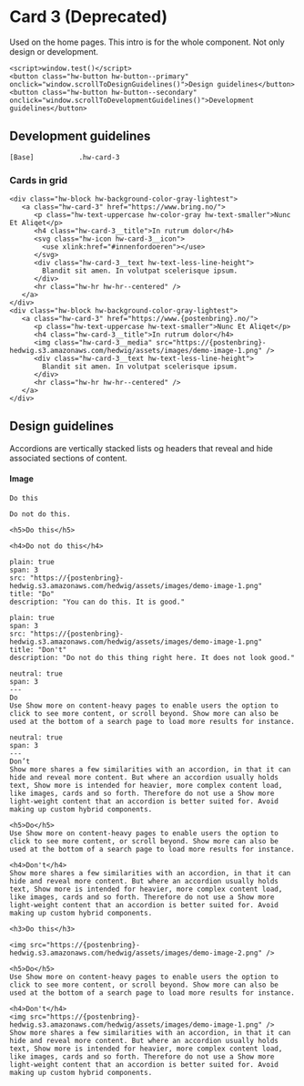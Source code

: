 # Card 3 (Deprecated)

Used on the home pages.
This intro is for the whole component. Not only design or development.

```html|span-6,noSource
<script>window.test()</script>
<button class="hw-button hw-button--primary" onclick="window.scrollToDesignGuidelines()">Design guidelines</button>
<button class="hw-button hw-button--secondary" onclick="window.scrollToDevelopmentGuidelines()">Development guidelines</button>
```



## Development guidelines


```code
[Base]           .hw-card-3
```

### Cards in grid

```html|span-2,light,plain
<div class="hw-block hw-background-color-gray-lightest">
   <a class="hw-card-3" href="https://www.bring.no/">
      <p class="hw-text-uppercase hw-color-gray hw-text-smaller">Nunc Et Aliqet</p>
      <h4 class="hw-card-3__title">In rutrum dolor</h4>
      <svg class="hw-icon hw-card-3__icon">
        <use xlink:href="#innenfordoeren"></use>
      </svg>
      <div class="hw-card-3__text hw-text-less-line-height">
        Blandit sit amen. In volutpat scelerisque ipsum.
      </div>
      <hr class="hw-hr hw-hr--centered" />
   </a>
</div>
<div class="hw-block hw-background-color-gray-lightest">
   <a class="hw-card-3" href="https://www.{postenbring}.no/">
      <p class="hw-text-uppercase hw-text-smaller">Nunc Et Aliqet</p>
      <h4 class="hw-card-3__title">In rutrum dolor</h4>
      <img class="hw-card-3__media" src="https://{postenbring}-hedwig.s3.amazonaws.com/hedwig/assets/images/demo-image-1.png" />
      <div class="hw-card-3__text hw-text-less-line-height">
        Blandit sit amen. In volutpat scelerisque ipsum.
      </div>
      <hr class="hw-hr hw-hr--centered" />
   </a>
</div>
```





## Design guidelines

Accordions are vertically stacked lists og headers that reveal and hide associated sections of content.


#### Image

```hint|directive,span-3
Do this
```
```hint|warning,span-3
Do not do this.
```


```html|span-3,light,plain,noSource
<h5>Do this</h5>
```
```html|span-3,light,plain,noSource
<h4>Do not do this</h4>
```


```image
plain: true
span: 3
src: "https://{postenbring}-hedwig.s3.amazonaws.com/hedwig/assets/images/demo-image-1.png"
title: "Do"
description: "You can do this. It is good."
```
```image
plain: true
span: 3
src: "https://{postenbring}-hedwig.s3.amazonaws.com/hedwig/assets/images/demo-image-1.png"
title: "Don't"
description: "Do not do this thing right here. It does not look good."
```


```hint
neutral: true
span: 3
---
Do
Use Show more on content-heavy pages to enable users the option to click to see more content, or scroll beyond. Show more can also be used at the bottom of a search page to load more results for instance.
```
```hint
neutral: true
span: 3
---
Don’t
Show more shares a few similarities with an accordion, in that it can hide and reveal more content. But where an accordion usually holds text, Show more is intended for heavier, more complex content load, like images, cards and so forth. Therefore do not use a Show more light-weight content that an accordion is better suited for. Avoid making up custom hybrid components.

```

```html|span-3,light,plain,noSource
<h5>Do</h5>
Use Show more on content-heavy pages to enable users the option to click to see more content, or scroll beyond. Show more can also be used at the bottom of a search page to load more results for instance.
```
```html|span-3,light,plain,noSource
<h4>Don't</h4>
Show more shares a few similarities with an accordion, in that it can hide and reveal more content. But where an accordion usually holds text, Show more is intended for heavier, more complex content load, like images, cards and so forth. Therefore do not use a Show more light-weight content that an accordion is better suited for. Avoid making up custom hybrid components.
```

```html|span-3,light,plain,noSource
<h3>Do this</h3>

<img src="https://{postenbring}-hedwig.s3.amazonaws.com/hedwig/assets/images/demo-image-2.png" />

<h5>Do</h5>
Use Show more on content-heavy pages to enable users the option to click to see more content, or scroll beyond. Show more can also be used at the bottom of a search page to load more results for instance.
```
```html|span-3,light,plain,noSource
<h4>Don't</h4>
<img src="https://{postenbring}-hedwig.s3.amazonaws.com/hedwig/assets/images/demo-image-1.png" />
Show more shares a few similarities with an accordion, in that it can hide and reveal more content. But where an accordion usually holds text, Show more is intended for heavier, more complex content load, like images, cards and so forth. Therefore do not use a Show more light-weight content that an accordion is better suited for. Avoid making up custom hybrid components.
```